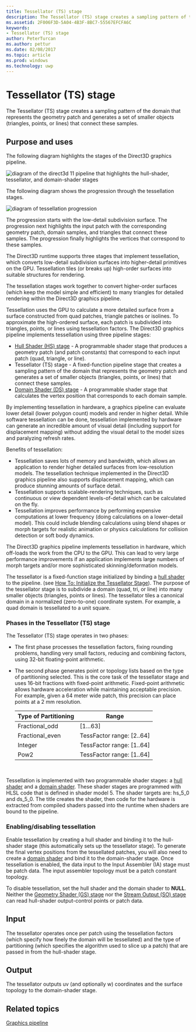 ```yaml
---
title: Tessellator (TS) stage
description: The Tessellator (TS) stage creates a sampling pattern of the domain that represents the geometry patch and generates a set of smaller objects (triangles, points, or lines) that connect these samples.
ms.assetid: 2F006F3D-5A04-4B3F-8BC7-55567EFCFA6C
keywords:
- Tessellator (TS) stage
author: PeterTurcan
ms.author: pettur
ms.date: 02/08/2017
ms.topic: article
ms.prod: windows
ms.technology: uwp
---
```


# Tessellator (TS) stage


The Tessellator (TS) stage creates a sampling pattern of the domain that represents the geometry patch and generates a set of smaller objects (triangles, points, or lines) that connect these samples.

## <span id="Purpose_and_uses"></span><span id="purpose_and_uses"></span><span id="PURPOSE_AND_USES"></span>Purpose and uses


The following diagram highlights the stages of the Direct3D graphics pipeline.

![diagram of the direct3d 11 pipeline that highlights the hull-shader, tessellator, and domain-shader stages](images/d3d11-pipeline-stages-tessellation.png)

The following diagram shows the progression through the tessellation stages.

![diagram of tessellation progression](images/tess-prog.png)

The progression starts with the low-detail subdivision surface. The progression next highlights the input patch with the corresponding geometry patch, domain samples, and triangles that connect these samples. The progression finally highlights the vertices that correspond to these samples.

The Direct3D runtime supports three stages that implement tessellation, which converts low-detail subdivision surfaces into higher-detail primitives on the GPU. Tessellation tiles (or breaks up) high-order surfaces into suitable structures for rendering.

The tessellation stages work together to convert higher-order surfaces (which keep the model simple and efficient) to many triangles for detailed rendering within the Direct3D graphics pipeline.

Tessellation uses the GPU to calculate a more detailed surface from a surface constructed from quad patches, triangle patches or isolines. To approximate the high-ordered surface, each patch is subdivided into triangles, points, or lines using tessellation factors. The Direct3D graphics pipeline implements tessellation using three pipeline stages:

-   [Hull Shader (HS) stage](hull-shader-stage--hs-.md) - A programmable shader stage that produces a geometry patch (and patch constants) that correspond to each input patch (quad, triangle, or line).
-   Tessellator (TS) stage - A fixed-function pipeline stage that creates a sampling pattern of the domain that represents the geometry patch and generates a set of smaller objects (triangles, points, or lines) that connect these samples.
-   [Domain Shader (DS) stage](domain-shader-stage--ds-.md) - A programmable shader stage that calculates the vertex position that corresponds to each domain sample.

By implementing tessellation in hardware, a graphics pipeline can evaluate lower detail (lower polygon count) models and render in higher detail. While software tessellation can be done, tessellation implemented by hardware can generate an incredible amount of visual detail (including support for displacement mapping) without adding the visual detail to the model sizes and paralyzing refresh rates.

Benefits of tessellation:

-   Tessellation saves lots of memory and bandwidth, which allows an application to render higher detailed surfaces from low-resolution models. The tessellation technique implemented in the Direct3D graphics pipeline also supports displacement mapping, which can produce stunning amounts of surface detail.
-   Tessellation supports scalable-rendering techniques, such as continuous or view dependent levels-of-detail which can be calculated on the fly.
-   Tessellation improves performance by performing expensive computations at lower frequency (doing calculations on a lower-detail model). This could include blending calculations using blend shapes or morph targets for realistic animation or physics calculations for collision detection or soft body dynamics.

The Direct3D graphics pipeline implements tessellation in hardware, which off-loads the work from the CPU to the GPU. This can lead to very large performance improvements if an application implements large numbers of morph targets and/or more sophisticated skinning/deformation models.

The tessellator is a fixed-function stage initialized by binding a [hull shader](hull-shader-stage--hs-.md) to the pipeline. (see [How To: Initialize the Tessellator Stage](https://msdn.microsoft.com/library/windows/desktop/ff476341)). The purpose of the tessellator stage is to subdivide a domain (quad, tri, or line) into many smaller objects (triangles, points or lines). The tessellator tiles a canonical domain in a normalized (zero-to-one) coordinate system. For example, a quad domain is tessellated to a unit square.

### <span id="Phases_in_the_Tessellator__TS__stage"></span><span id="phases_in_the_tessellator__ts__stage"></span><span id="PHASES_IN_THE_TESSELLATOR__TS__STAGE"></span>Phases in the Tessellator (TS) stage

The Tessellator (TS) stage operates in two phases:

-   The first phase processes the tessellation factors, fixing rounding problems, handling very small factors, reducing and combining factors, using 32-bit floating-point arithmetic.
-   The second phase generates point or topology lists based on the type of partitioning selected. This is the core task of the tessellator stage and uses 16-bit fractions with fixed-point arithmetic. Fixed-point arithmetic allows hardware acceleration while maintaining acceptable precision. For example, given a 64 meter wide patch, this precision can place points at a 2 mm resolution.

    | Type of Partitioning | Range                       |
    |----------------------|-----------------------------|
    | Fractional\_odd      | \[1...63\]                  |
    | Fractional\_even     | TessFactor range: \[2..64\] |
    | Integer              | TessFactor range: \[1..64\] |
    | Pow2                 | TessFactor range: \[1..64\] |

     

Tessellation is implemented with two programmable shader stages: a [hull shader](hull-shader-stage--hs-.md) and a [domain shader](domain-shader-stage--ds-.md). These shader stages are programmed with HLSL code that is defined in shader model 5. The shader targets are: hs\_5\_0 and ds\_5\_0. The title creates the shader, then code for the hardware is extracted from compiled shaders passed into the runtime when shaders are bound to the pipeline.

### <span id="Enabling_disabling_tessellation"></span><span id="enabling_disabling_tessellation"></span><span id="ENABLING_DISABLING_TESSELLATION"></span>Enabling/disabling tessellation

Enable tessellation by creating a hull shader and binding it to the hull-shader stage (this automatically sets up the tessellator stage). To generate the final vertex positions from the tessellated patches, you will also need to create a [domain shader](domain-shader-stage--ds-.md) and bind it to the domain-shader stage. Once tessellation is enabled, the data input to the Input Assembler (IA) stage must be patch data. The input assembler topology must be a patch constant topology.

To disable tessellation, set the hull shader and the domain shader to **NULL**. Neither the [Geometry Shader (GS) stage](geometry-shader-stage--gs-.md) nor the [Stream Output (SO) stage](stream-output-stage--so-.md) can read hull-shader output-control points or patch data.

## <span id="Input"></span><span id="input"></span><span id="INPUT"></span>Input


The tessellator operates once per patch using the tessellation factors (which specify how finely the domain will be tessellated) and the type of partitioning (which specifies the algorithm used to slice up a patch) that are passed in from the hull-shader stage.

## <span id="Output"></span><span id="output"></span><span id="OUTPUT"></span>Output


The tessellator outputs uv (and optionally w) coordinates and the surface topology to the domain-shader stage.

## <span id="related-topics"></span>Related topics


[Graphics pipeline](graphics-pipeline.md)

 

 




